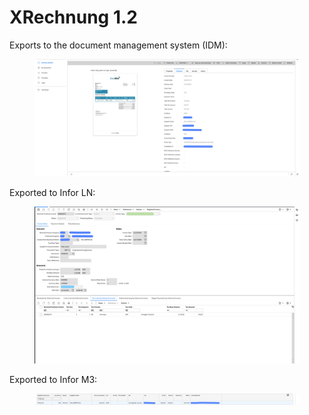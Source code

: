 # XRechnung 1.2

Exports to the document management system (IDM):

<figure><img src="../../../../../../.gitbook/assets/image (3).png" alt=""><figcaption></figcaption></figure>

Exported to Infor LN:

<figure><img src="../../../../../../.gitbook/assets/image (360).png" alt=""><figcaption></figcaption></figure>

Exported to Infor M3:

<figure><img src="../../../../../../.gitbook/assets/image (1) (1).png" alt=""><figcaption></figcaption></figure>

